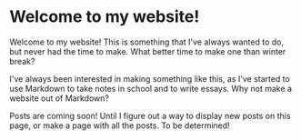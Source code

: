 # Welcome to my website!
Welcome to my website! This is something that I've always wanted to do, but never had the time to make. What better time to make one than winter break?

I've always been interested in making something like this, as I've started to use Markdown to take notes in school and to write essays. Why not make a website out of Markdown?

Posts are coming soon! Until I figure out a way to display new posts on this page, or make a page with all the posts. To be determined!